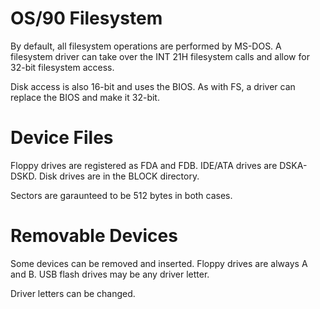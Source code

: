 # OS/90 Filesystem

By default, all filesystem operations are performed by MS-DOS. A filesystem driver can take over the INT 21H filesystem calls and allow for 32-bit filesystem access.

Disk access is also 16-bit and uses the BIOS. As with FS, a driver can replace the BIOS and make it 32-bit.

# Device Files

Floppy drives are registered as FDA and FDB. IDE/ATA drives are DSKA-DSKD. Disk drives are in the BLOCK directory.

Sectors are garaunteed to be 512 bytes in both cases.

# Removable Devices

Some devices can be removed and inserted. Floppy drives are always A and B. USB flash drives may be any driver letter.

Driver letters can be changed.
